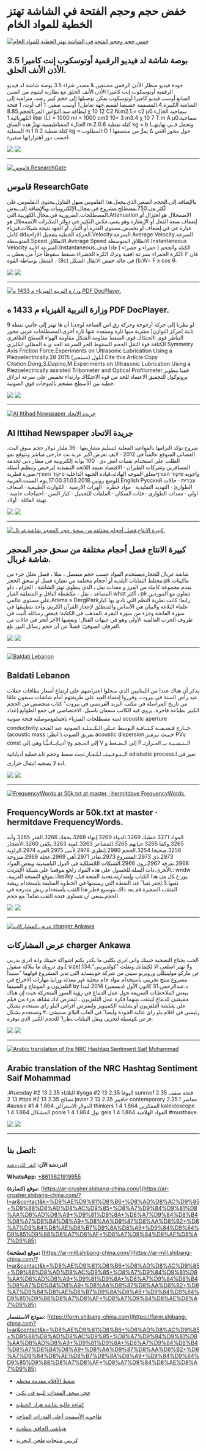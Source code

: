 # خفض حجم وحجم الفتحة في الشاشة تهتز الخطية للمواد الخام

<a href="https://swt.shibang-china.com/?l=ar&img&k=%D8%AE%D9%81%D8%B6+%D8%AD%D8%AC%D9%85+%D9%88%D8%AD%D8%AC%D9%85+%D8%A7%D9%84%D9%81%D8%AA%D8%AD%D8%A9+%D9%81%D9%8A+%D8%A7%D9%84%D8%B4%D8%A7%D8%B4%D8%A9+%D8%AA%D9%87%D8%AA%D8%B2+%D8%A7%D9%84%D8%AE%D8%B7%D9%8A%D8%A9+%D9%84%D9%84%D9%85%D9%88%D8%A7%D8%AF+%D8%A7%D9%84%D8%AE%D8%A7%D9%85" target="_blank">![خفض حجم وحجم الفتحة في الشاشة تهتز الخطية للمواد الخام](http://static.shibang-china.com/all-800x300/888.jpg)</a>

## 3.5 بوصة شاشة لد فيديو الرقمية أوتوسكوب إنت كاميرا الأذن الأنف الحلق.
جودة فيديو منظار الأذن الرقمي مصنعين &amp; مصدر شراء 3.5 بوصة شاشة لد فيديو الرقمية أوتوسكوب إنت كاميرا الأذن الأنف الحلق مع بطارية ليثيوم من الصين الصانع.أوسب فيديو كاميرا أوتوسكوب يمكن توصيلها إلى حجم كبير رصد، متزامنة إلى الشاشة الكبيرة.4.المصممة خصيصا لقسم.جهة تعامل,1 أوسب صغير، 1 أف أوت، 1 فتحة لبطاقة سد.النوّاس المرنالحجم.8.85 χ 10 12 C2 N.m2.1.= c2 μ0.سماحية الخالء الكهربائية.1 liter (L) = 1000 ml = 1000 cm3 10= 3 m3.4 χ 10 7 T.m A μ0.سماحية الخالء المغناطيسية.تهتزّ هذه الساق m.2.كتلة نقطية 0.6 kg = b وتحمل فــي نهايتهــا السفلية m.1 كتلة نقطية 0.2 kg =.المطلوب:O حول محور أفقي ∆ يمرُّ من منتصفها.1 احسب دور اهتزازاتها صغيرة.


<a href="https://whatsapp.shibangsoft.com/WhatsApp.php" target="_blank" title="WhatsApp">![](http://static.shibang-china.com/icon/whatsapp.png)</a> <a href="https://swt.shibang-china.com/?l=ar&icon&k=%D8%AE%D9%81%D8%B6+%D8%AD%D8%AC%D9%85+%D9%88%D8%AD%D8%AC%D9%85+%D8%A7%D9%84%D9%81%D8%AA%D8%AD%D8%A9+%D9%81%D9%8A+%D8%A7%D9%84%D8%B4%D8%A7%D8%B4%D8%A9+%D8%AA%D9%87%D8%AA%D8%B2+%D8%A7%D9%84%D8%AE%D8%B7%D9%8A%D8%A9+%D9%84%D9%84%D9%85%D9%88%D8%A7%D8%AF+%D8%A7%D9%84%D8%AE%D8%A7%D9%85" target="_blank">![](http://static.shibang-china.com/icon/chat-ar.png)</a>

---

<a href="https://swt.shibang-china.com/?l=ar&img&k=%D8%AE%D9%81%D8%B6+%D8%AD%D8%AC%D9%85+%D9%88%D8%AD%D8%AC%D9%85+%D8%A7%D9%84%D9%81%D8%AA%D8%AD%D8%A9+%D9%81%D9%8A+%D8%A7%D9%84%D8%B4%D8%A7%D8%B4%D8%A9+%D8%AA%D9%87%D8%AA%D8%B2+%D8%A7%D9%84%D8%AE%D8%B7%D9%8A%D8%A9+%D9%84%D9%84%D9%85%D9%88%D8%A7%D8%AF+%D8%A7%D9%84%D8%AE%D8%A7%D9%85" target="_blank">![ﻗﺎﻣﻮس ResearchGate](http://static.shibang-china.com/all-800x300/1199.jpg)</a>

## ﻗﺎﻣﻮس ResearchGate
ﺒﺎﻹﻀﺎﻓﺔ.ﺇﻟﻰ.ﺍﻟﺤﺠﻡ ﺍﻟﺼﻐﻴﺭ.ﺍﻟﺫﻱ.ﻴﺠﻌل.ﻫﺫﺍ ﺍﻟﻘﺎﻤﻭﺱ ﺴﻬل ﺍﻟﺘﻨﺎﻭل.ﻴﺤﺘﻭﻯ ﺍﻟ.ﻘﺎﻤﻭﺱ.ﻋﻠﻰ ﺃﻜﺜﺭ ﻤﻥ.750.ﻤﺼﻁﻠﺢ.ﻤﺸﺭﻭﺡ ﻓﻲ.ﻤﺠﺎل.ﺍﻹﻟﻜﺘﺭﻭﻨﻴﺎﺕ.ﻭﺒﺎﻹﻀﺎﻓﺔ.ﺇﻟﻰ.ﺒﻌﺽ ﺍﻟﻤﺼﻁﻠﺤﺎﺕ.ﺍﻟﻀﺭﻭﺭﻴﺔ ﻓﻲ.ﻤﺠﺎل.ﺍﻟﻜﻬﺭﺒﻴﺔ.ﺍﻟﺘﻲ.Attenuation.ﺍﻻﻀﻤﺤﻼل ﻫﻭ ﺍﺨﺘﺯﺍل ﺃﻭ ﺇﻀﻌﺎﻑ ﺴﻌﺔ ﺍﻟﻔﻌل ﺃﻭ ﺍﻹ.ﺸﺎﺭﺓ ﻭﻫﻭ ﻴﻌﻨﻰ.ﻋﻜﺱ ﺍﻟﺘﻜﺒﻴﺭ.ﻓﻲ ﺩﻭﺍﺌﺭ ﺍﻟﻤﻜﺒﺭﺍﺕ ﺍﻻﻀﻤﺤﻼل ﻫﻭ ﻋﺒﺎﺭﺓ ﻋﻥ ﻓﻲ.ﺇﻀﻌﺎﻑ ﺃﻭ ﺘﺨﻔﻴﺽ.ﻤﺴﺘﻭﻯ ﺍﻟﻘﺩﺭﺓ.ﺃﻭ.ﺍﻟﺘﻴﺎﺭ، ﺃﻭ ﺍﻟﺠﻬﺩ ﻨﺘﻴﺠﺔ ﺸﺒﻜﺎﺕ.فيزياء كامل ddﺍﻟﺤﺮﻛﺔ ﺍﻟﺨﻄﻴﺔ ﺑﺘﻌﺠﻴﻞ.ﺍﻻﺯﺍﺣﺔ.Velocity.ﺍﻟﺴﺮﻋﺔ.Average Velocity.ﺍﻟﺴﺮﻋﺔ ﺍﻟﻤﺘﻮﺳﻄﺔ.Speed.ﺍﻻﻧﻄﻼﻕ.Average Speed ﺍﻻﻧﻄﻼﻕ ﺍﻟﻤﺘﻮﺳﻄﺔ.Instantaneous Velocity ﺍﻟﺴﺮﻋﺔ ﺍﻻﻧﻴﺔ.Instantaneous.ﺍﻟﻜﺘﻠﺔ ﻭﺍﻟﺤﺠﻢ ( ﺣﻤﺮﺍء ﻭ ﺧﻀﺮﺍء ) ﻓﺎﺫﺍ ﻗﺬﻑ ﺍﻟﻜﺮﺓ ﺍﻟﺤﻤﺮﺍء ﺑﺴﺮﻋﺔ ﺍﻓﻘﻴﺔ ﻭﺗﺮﻙ ﺍﻟﻜﺮﺓ ﺍﻟﺨﻀﺮﺍء.ﺗﺴﻘﻂ ﺳﻘﻮﻃﺎً ﺣﺮﺍً ﻣﻦ.ﻳﻌﻄﻰ ﺑـ: F ﻓﺎﻥ ﺍﻟﺸﻐﻞ ﺑﻮﺳﺎﻃﺔ ﺍﻟﻘﻮﺓ ، (8c) ﻓﻲ ﺣﺎﻟﺔ ﺧﻔﺾ ﺍﻻﺛﻘﺎﻝ ﺍﻟﺸﻜﻞ (b.W= F x cos θ.


<a href="https://whatsapp.shibangsoft.com/WhatsApp.php" target="_blank" title="WhatsApp">![](http://static.shibang-china.com/icon/whatsapp.png)</a> <a href="https://swt.shibang-china.com/?l=ar&icon&k=%D8%AE%D9%81%D8%B6+%D8%AD%D8%AC%D9%85+%D9%88%D8%AD%D8%AC%D9%85+%D8%A7%D9%84%D9%81%D8%AA%D8%AD%D8%A9+%D9%81%D9%8A+%D8%A7%D9%84%D8%B4%D8%A7%D8%B4%D8%A9+%D8%AA%D9%87%D8%AA%D8%B2+%D8%A7%D9%84%D8%AE%D8%B7%D9%8A%D8%A9+%D9%84%D9%84%D9%85%D9%88%D8%A7%D8%AF+%D8%A7%D9%84%D8%AE%D8%A7%D9%85" target="_blank">![](http://static.shibang-china.com/icon/chat-ar.png)</a>

---

<a href="https://swt.shibang-china.com/?l=ar&img&k=%D8%AE%D9%81%D8%B6+%D8%AD%D8%AC%D9%85+%D9%88%D8%AD%D8%AC%D9%85+%D8%A7%D9%84%D9%81%D8%AA%D8%AD%D8%A9+%D9%81%D9%8A+%D8%A7%D9%84%D8%B4%D8%A7%D8%B4%D8%A9+%D8%AA%D9%87%D8%AA%D8%B2+%D8%A7%D9%84%D8%AE%D8%B7%D9%8A%D8%A9+%D9%84%D9%84%D9%85%D9%88%D8%A7%D8%AF+%D8%A7%D9%84%D8%AE%D8%A7%D9%85" target="_blank">![وزارة التربية الفيزياء م 1433 ه PDF DocPlayer.](http://static.shibang-china.com/all-800x300/1492.jpg)</a>

## وزارة التربية الفيزياء م 1433 ه PDF DocPlayer.
9 لو نظرنا إلى حركة أرجوحة وحركة رق اص الساعة لوجدنا أن ها تهتز إلى جانبي نقطة ثابتة )مركز التوازن( مقتربة منها تارة ومبتعدة عنها تارة أخرى.المصطلحات عربي محور التناظر قوى االحتكاك قوى الضغط مقاومة الشكل مقاومة الهواء السطح الظاهري الكثافة قوة الثقل الحجم السقوط الحر السرعة الحد ي ة المظلي انكليزي Symmetry Axis Friction Force.Experiments on Ultrasonic Lubrication Using a Piezoelectrically.28 أيلول (سبتمبر) 2015.Cite this Article.Copy Citation.Dong,S.Dapino,M.Experiments on Ultrasonic Lubrication Using a Piezoelectrically assisted Tribometer and Optical Profilometer.قمنا بتطوير بروتوكول للتحقيق الاعتماد للحد من قوة الاحتكاك وارتداء تخفيض على سرعة انزلاق خطية بين الأسطح مشحم بالموجات فوق الصوتية.


<a href="https://whatsapp.shibangsoft.com/WhatsApp.php" target="_blank" title="WhatsApp">![](http://static.shibang-china.com/icon/whatsapp.png)</a> <a href="https://swt.shibang-china.com/?l=ar&icon&k=%D8%AE%D9%81%D8%B6+%D8%AD%D8%AC%D9%85+%D9%88%D8%AD%D8%AC%D9%85+%D8%A7%D9%84%D9%81%D8%AA%D8%AD%D8%A9+%D9%81%D9%8A+%D8%A7%D9%84%D8%B4%D8%A7%D8%B4%D8%A9+%D8%AA%D9%87%D8%AA%D8%B2+%D8%A7%D9%84%D8%AE%D8%B7%D9%8A%D8%A9+%D9%84%D9%84%D9%85%D9%88%D8%A7%D8%AF+%D8%A7%D9%84%D8%AE%D8%A7%D9%85" target="_blank">![](http://static.shibang-china.com/icon/chat-ar.png)</a>

---

<a href="https://swt.shibang-china.com/?l=ar&img&k=%D8%AE%D9%81%D8%B6+%D8%AD%D8%AC%D9%85+%D9%88%D8%AD%D8%AC%D9%85+%D8%A7%D9%84%D9%81%D8%AA%D8%AD%D8%A9+%D9%81%D9%8A+%D8%A7%D9%84%D8%B4%D8%A7%D8%B4%D8%A9+%D8%AA%D9%87%D8%AA%D8%B2+%D8%A7%D9%84%D8%AE%D8%B7%D9%8A%D8%A9+%D9%84%D9%84%D9%85%D9%88%D8%A7%D8%AF+%D8%A7%D9%84%D8%AE%D8%A7%D9%85" target="_blank">![Al Ittihad Newspaper جريدة الاتحاد](http://static.shibang-china.com/all-800x300/851.jpg)</a>

## Al Ittihad Newspaper جريدة الاتحاد
.صروح تؤكد التزامها بالمواعيد المعلنة لتسليم مشاريعها &middot; 36 مليار دولار حجم سوق البث الفضائي المتوقع عالمياً في 2012 &middot; لايف تعرض أكبر عربة بث خارجي مباشر وتتوقع نمو الطلب على استخدام تقنيات اتش دي &middot; 100 بوابة إلكترونية في مطار دبي لخدمة المسافرين وشركات الطيران &middot; الاقتصاد تعتمد اللائحة التنفيذية لترخيص وتنظيم.أسئلة واجوبة פיקוד העורףمغلق الموجه الهادئه.قيادة الجبهة الداخلية פיקוד העורף.صورة قطرية للوضع روتين.17:00.31.03.2018,يوم السبت.العربية.English Pусский עברית &middot; حالات الطوارئ &middot; التهديد التقليدية &middot; مواد خطرة &middot; الهزات الارضية &middot; الكوارث الطبيعية &middot; اسعاف اولي &middot; معدات الطواري &middot; فئات السكان &middot; الملفات للتحميل &middot; كبار السن &middot; احتياجات خاصة &middot; تهيئة العائلة &middot; أولاد.


<a href="https://whatsapp.shibangsoft.com/WhatsApp.php" target="_blank" title="WhatsApp">![](http://static.shibang-china.com/icon/whatsapp.png)</a> <a href="https://swt.shibang-china.com/?l=ar&icon&k=%D8%AE%D9%81%D8%B6+%D8%AD%D8%AC%D9%85+%D9%88%D8%AD%D8%AC%D9%85+%D8%A7%D9%84%D9%81%D8%AA%D8%AD%D8%A9+%D9%81%D9%8A+%D8%A7%D9%84%D8%B4%D8%A7%D8%B4%D8%A9+%D8%AA%D9%87%D8%AA%D8%B2+%D8%A7%D9%84%D8%AE%D8%B7%D9%8A%D8%A9+%D9%84%D9%84%D9%85%D9%88%D8%A7%D8%AF+%D8%A7%D9%84%D8%AE%D8%A7%D9%85" target="_blank">![](http://static.shibang-china.com/icon/chat-ar.png)</a>

---

<a href="https://swt.shibang-china.com/?l=ar&img&k=%D8%AE%D9%81%D8%B6+%D8%AD%D8%AC%D9%85+%D9%88%D8%AD%D8%AC%D9%85+%D8%A7%D9%84%D9%81%D8%AA%D8%AD%D8%A9+%D9%81%D9%8A+%D8%A7%D9%84%D8%B4%D8%A7%D8%B4%D8%A9+%D8%AA%D9%87%D8%AA%D8%B2+%D8%A7%D9%84%D8%AE%D8%B7%D9%8A%D8%A9+%D9%84%D9%84%D9%85%D9%88%D8%A7%D8%AF+%D8%A7%D9%84%D8%AE%D8%A7%D9%85" target="_blank">![كبيرة الانتاج فصل أحجام مختلفة من سحق حجر المحجر شاشة غربال.](http://static.shibang-china.com/all-800x300/143.jpg)</a>

## كبيرة الانتاج فصل أحجام مختلفة من سحق حجر المحجر شاشة غربال.
شاشة غربال للحجارةيستخدم المواد حسب حجم منفصل ، مثلا ، فصل تحلل جزء من مختلط النفايات البلدية أو أحجام مختلفة من نشارة فصل أو سحق الحجر.pk ماكينات يقدم مجموعة كاملة من الفرز و معدات نقل ، الذي ينطوي تهتز الشاشة ، الحزام ، دلو المصاعد ، نقل ، مكشطة الناقل و المتعلقة الغيار.what أكثر ، pk تتعاون مع الموردين على مستوى عالمي.Arama » DergiParkرابعا: كانت نظرية النظم التي نادى بها كبار علماء البلاغة والبيان هي الأساس والمنطلق لإعجاز القرآن الكريم، وأخذ بتطبيقها في سورة الفاتحة وجزء من سورة البقرة،.المذهب في الكتابة؛ فبعض رسائله كُتبت في ظروف الحرب العالمية الأولى وهو في جبهات القتال؛ وبعضها الآخر أُنجز في حالات من العرفان الصوفيّ؛ فضلاً عن أن حجم رسائل النور بلغ.


<a href="https://whatsapp.shibangsoft.com/WhatsApp.php" target="_blank" title="WhatsApp">![](http://static.shibang-china.com/icon/whatsapp.png)</a> <a href="https://swt.shibang-china.com/?l=ar&icon&k=%D8%AE%D9%81%D8%B6+%D8%AD%D8%AC%D9%85+%D9%88%D8%AD%D8%AC%D9%85+%D8%A7%D9%84%D9%81%D8%AA%D8%AD%D8%A9+%D9%81%D9%8A+%D8%A7%D9%84%D8%B4%D8%A7%D8%B4%D8%A9+%D8%AA%D9%87%D8%AA%D8%B2+%D8%A7%D9%84%D8%AE%D8%B7%D9%8A%D8%A9+%D9%84%D9%84%D9%85%D9%88%D8%A7%D8%AF+%D8%A7%D9%84%D8%AE%D8%A7%D9%85" target="_blank">![](http://static.shibang-china.com/icon/chat-ar.png)</a>

---

<a href="https://swt.shibang-china.com/?l=ar&img&k=%D8%AE%D9%81%D8%B6+%D8%AD%D8%AC%D9%85+%D9%88%D8%AD%D8%AC%D9%85+%D8%A7%D9%84%D9%81%D8%AA%D8%AD%D8%A9+%D9%81%D9%8A+%D8%A7%D9%84%D8%B4%D8%A7%D8%B4%D8%A9+%D8%AA%D9%87%D8%AA%D8%B2+%D8%A7%D9%84%D8%AE%D8%B7%D9%8A%D8%A9+%D9%84%D9%84%D9%85%D9%88%D8%A7%D8%AF+%D8%A7%D9%84%D8%AE%D8%A7%D9%85" target="_blank">![Baldati Lebanon](http://static.shibang-china.com/all-800x300/492.jpg)</a>

## Baldati Lebanon
يذكر أن هناك عددا من اللبنانيين الذي سجلوا اعتراضهم على ارتفاع أسعار بطاقات حفلات عيد رأس السنة في بيروت، وقرروا إمضاء العيد على طريقتهم أمام شاشات.سبعون عامًا من تاريخ المراسلة في مكتب البريد الفرنسي في ببروت&quot; كتاب متخصص من الحجم الكبير بطباعة فاخرة، يروي فيه الكاتب سمعان باسيل، الاختصاصي في جمع الطوابع.إﻋﺪاد ﳉﻨﺔ ﻣﺼﻄﻠﺤﺎت اﻟﻔﻴﺰﻳﺎء ﺑﺎﺠﻤﻟﻤﻊﻣﻮﺻﻠﻴﺔ ﻓﺘﺤﺔ ﺻﻮﺗﻴﺔ acoustic aperture conductivity.ﺧــﺎرج ﻗـﺴـﻤــﺔ ﻛـﺜــﺎﻓـﺔ اﻟـﻮﺳﻂ ﻋــﻠﻰ اﻟـﻜــﺘـﻠـﺔ.اﻟﺼﻮﺗﻴﺔ ﻋﻨﺪ اﻟﻔﺘﺤﺔ.(acoustic mass :اﻧﻈﺮ ).ﺗﻔﺮﻳﻖ اﻟﺼﻮت acoustic dispersion.ﺣـﻴـﺚ ﺗـﺮﻣـﺰ PVγ const أدﻳـﺎﺑــﺎﺗـﻴًّـﺎ وﻫﻰ.إﻟﻰ γإﻟﻰ اﳊـﺠﻢ و V إﻟﻰ اﻟـﻀـﻐﻂ و P.اﻟــﻨـﺴـﺒـﺔ ﺑــ اﳊـﺮارﺗـ اﻟــﻨـﻮﻋـﻴـﺘــ ﻟـﻠـﻐـﺎز.ﲢﺖ ﺿﻐﻂ وﺣﺠﻢ ﺛﺎﺑﺘ.ﻋﻤﻠﻴﺔ أدﻳﺎﺑﺎﺗﻴﺔ adiabatic process.ﺗﻐﻴﺮ ﻓﻰ ا ﺎدة ﻻ ﻳﺼﺤﺒﻪ اﻧﺘﻘﺎل ﺣﺮارى.


<a href="https://whatsapp.shibangsoft.com/WhatsApp.php" target="_blank" title="WhatsApp">![](http://static.shibang-china.com/icon/whatsapp.png)</a> <a href="https://swt.shibang-china.com/?l=ar&icon&k=%D8%AE%D9%81%D8%B6+%D8%AD%D8%AC%D9%85+%D9%88%D8%AD%D8%AC%D9%85+%D8%A7%D9%84%D9%81%D8%AA%D8%AD%D8%A9+%D9%81%D9%8A+%D8%A7%D9%84%D8%B4%D8%A7%D8%B4%D8%A9+%D8%AA%D9%87%D8%AA%D8%B2+%D8%A7%D9%84%D8%AE%D8%B7%D9%8A%D8%A9+%D9%84%D9%84%D9%85%D9%88%D8%A7%D8%AF+%D8%A7%D9%84%D8%AE%D8%A7%D9%85" target="_blank">![](http://static.shibang-china.com/icon/chat-ar.png)</a>

---

<a href="https://swt.shibang-china.com/?l=ar&img&k=%D8%AE%D9%81%D8%B6+%D8%AD%D8%AC%D9%85+%D9%88%D8%AD%D8%AC%D9%85+%D8%A7%D9%84%D9%81%D8%AA%D8%AD%D8%A9+%D9%81%D9%8A+%D8%A7%D9%84%D8%B4%D8%A7%D8%B4%D8%A9+%D8%AA%D9%87%D8%AA%D8%B2+%D8%A7%D9%84%D8%AE%D8%B7%D9%8A%D8%A9+%D9%84%D9%84%D9%85%D9%88%D8%A7%D8%AF+%D8%A7%D9%84%D8%AE%D8%A7%D9%85" target="_blank">![FrequencyWords ar 50k.txt at master · hermitdave FrequencyWords.](http://static.shibang-china.com/all-800x300/283.jpg)</a>

## FrequencyWords ar 50k.txt at master · hermitdave FrequencyWords.
المواد 3271.خطبك 3269.الدواء 3269.إنهاء 3268.بحقك 3266.القذر 3265.وأنه 3265.وكما 3265.حياتهم 3265.المشاعر 3263.كمية 3263.يكفى 3260.الأشجار 3256.صحيحا 3254.الحجم 2980.إنظري 2978.لأننى 2975.المره 2974.الزاوية 2973.ذي 2973.المشروع 2973.نغادر 2971.أهي 2969.عجلة 2969.متزوجة 2968.نعرفه 2967.رون 2966.ﺍﻟﺸﺒﻜﺎﺕ ﺍﻟﻼﺴﻠﻜﻴﺔ ﻓﻲ ﺍﻟﺩﻭل ﺍﻟﻨﺎﻤﻴﺔﺒﻴﺔ ﻭﺒﻌﺽ ﺍﻟﻤﻭﺍﺩ ﺍﻷﺨﺭﻯ.ﺫﺍﺕ ﺍﻟﺼﻠﺔ.ﻟﻠﺤﺼﻭل ﻋﻠﻰ ﻫﺫﻩ ﺍﻟﻤﻭﺍﺩ ﺭﺍﺠﻊ ﻤﻭﻗﻌﻨﺎ ﻋﻠﻰ ﺸﺒﻜﺔ ﺍﻹﻨﺘﺭﻨﺕ.: wndw .ﻤﻭﻗﻊ ﺍﻟﻨﺴﺨﺔ ﺍﻟﻌﺭﺒﻴﺔ.:.lasilky .ﻴﻭﺯ ﻉ ﻜل ﻤﻥ ﻫﺫﺍ ﺍﻟﻜﺘﺎﺏ ﻭﺇﺼﺩﺍﺭﺘﻪ.ﺘﺤﺩﻴﺩ ﺍﻟﻔﺘﺤﺔ ﻗﺒل ﺜﻘﺒﻬﺎ.3.ﺇﺤﻔﺭ ﺜﻘﺒﺎﹰ ﻋﻨﺩ ﺍﻟﻨﻘﻁﺔ ﺍﻟﺘﻲ ﺭﺴﻤﺘﻬﺎ ﻓﻲ ﺍﻟﺨﻁﻭﺓ ﺍﻟﺴﺎﺒﻘﺔ ﺒﺎﺴﺘﺨﺩﺍﻡ ﺭﻴﺸﺔ ﺍﻟﻤﺜﻘﺏ.ﺍﻟﺼﻐﻴﺭﺓ.ﻗﻡ ﺒﻌﺩ ﺫﻟﻙ ﺒﺘﻭﺴﻴﻊ ﻗﻁﺭ ﻫﺫﺍ ﺍﻟﺜﻘﺏ ﺒﺎﺴﺘﺨﺩﺍﻡ ﺭﻴﺵ ﻤﺘﺩﺭﺠﺔ ﻓﻲ ﺍﻟﺤﺠﻡ.ﻴﻨﺒﻐﻲ ﺃﻥ ﺘﺘﺴﺎﻭﻯ ﻓﺘﺤﺔ ﺍﻟﺜﻘﺏ ﺘﻤﺎﻤﺎﹰ ﻤﻊ ﺤﺠﻡ.


<a href="https://whatsapp.shibangsoft.com/WhatsApp.php" target="_blank" title="WhatsApp">![](http://static.shibang-china.com/icon/whatsapp.png)</a> <a href="https://swt.shibang-china.com/?l=ar&icon&k=%D8%AE%D9%81%D8%B6+%D8%AD%D8%AC%D9%85+%D9%88%D8%AD%D8%AC%D9%85+%D8%A7%D9%84%D9%81%D8%AA%D8%AD%D8%A9+%D9%81%D9%8A+%D8%A7%D9%84%D8%B4%D8%A7%D8%B4%D8%A9+%D8%AA%D9%87%D8%AA%D8%B2+%D8%A7%D9%84%D8%AE%D8%B7%D9%8A%D8%A9+%D9%84%D9%84%D9%85%D9%88%D8%A7%D8%AF+%D8%A7%D9%84%D8%AE%D8%A7%D9%85" target="_blank">![](http://static.shibang-china.com/icon/chat-ar.png)</a>

---

<a href="https://swt.shibang-china.com/?l=ar&img&k=%D8%AE%D9%81%D8%B6+%D8%AD%D8%AC%D9%85+%D9%88%D8%AD%D8%AC%D9%85+%D8%A7%D9%84%D9%81%D8%AA%D8%AD%D8%A9+%D9%81%D9%8A+%D8%A7%D9%84%D8%B4%D8%A7%D8%B4%D8%A9+%D8%AA%D9%87%D8%AA%D8%B2+%D8%A7%D9%84%D8%AE%D8%B7%D9%8A%D8%A9+%D9%84%D9%84%D9%85%D9%88%D8%A7%D8%AF+%D8%A7%D9%84%D8%AE%D8%A7%D9%85" target="_blank">![عرض المشاركات charger Ankawa](http://static.shibang-china.com/all-800x300/534.jpg)</a>

## عرض المشاركات charger Ankawa
الحب يحتاج التضحية حبيتك واني ادري بكلبي ما يكدر يكتم اشواكة حبيتك وانة ادري بدربي وي دروبك ما يتلاكة منقول.[ size].134.ولا تهتز اضلعي الا لكلماتك.ونقلت &quot;كولديريتي&quot; عن ماركو مولينيللي وروبرتو سيني من شركة جوبنسايد التي تدير المشروع قولهما &quot;سنبدأ مشروع منتج تجريبي باستخدام مواد خام محلية غير معدلة وراثيا.مهارات الاخراج في التلفزيون و المونتاج و السينما by د.عبدالرحمن.31 كانون الأول (ديسمبر) 2014.ﻟﻨﺒﺩﺃ ﺒﺒﻌﺽ ﺍﻟﻤﻼﺤﻅﺎﺕ ﺍﻟﺴﺭﻴﻌﺔ ﺤﻭل ﻋﻤل ﺍﻟﺩﻤﺎﻍ ﻓﻲ ﺭﺅﻴﺔ ﺍﻟﺼﻭﺭ ﺍﻟﻤﺘﺤﺭﻜﺔ ﺤﻴﺙ ﺇﻥ ﻫﻨﺎﻙ ﺤﻘﻴﻘﺘﻴﻥ ﻟﻠﺩﻤﺎﻍ ﺍﻨﺒﺜﻘﺕ ﻤﻨﻬﻤﺎ ﻓﻜﺭﺓ ﻋﻤل ﺍﻟﺘﻠﻔﺯﻴﻭﻥ ، ﻟﻨﻔﺘﺭﺽ ﺍﻨﻙ ﺘﺸﺎﻫﺩ ﺠﺯﺀ ﻤﻥ ﻓﻴﻠﻡ ﻋﻠﻰ ﺸﺎﺸﺔ ﺍﻟﺘﻠﻔﺯﻴﻭﻥ ﺃﻭ ﺸﺎﺸﺔ ﺍﻟﻜﻤﺒﻴﻭﺘﺭ ﻭﻟﻨﻔﺘﺭﺽ.ﺃﻗﺭﺍﺹ ﺍﻟﺒﻠﻭ ﺭﺍﻱ ﺘﺴﺘﺨﺩﻡ ﺒﺸﻜل ﺭﺌﻴﺴﻲ ﻓﻲ ﺃﻓﻼﻡ ﺒﻠﻭ ﺭﺍﻱ ﻋﺎﻟﻴﺔ ﺍﻟﺠﻭﺩﺓ ﻭﺃﻴﻀﺎﹰ ﻓﻲ ﺃﻟﻌﺎﺏ ﺍﻟﺒﻼﻱ ﺴﺘﻴﺸﻥ ،٣ ﻭﺘﺴﺘﺨﺩﻡ ﺒﺸﻜل ﻓﺭﻋﻲ ﻜﻭﺴﻴﻠﺔ ﻟﺘﺨﺯﻴﻥ ﻭﻨﻘل ﺍﻟﺒﻴﺎﻨﺎﺕ ﻨﻅﺭﺍﹰ ﻟﻠﺤﺠﻡ ﺍﻟﻜﺒﻴﺭ ﺍﻟﺫﻱ ﺘﻭﻓﺭﻩ.


<a href="https://whatsapp.shibangsoft.com/WhatsApp.php" target="_blank" title="WhatsApp">![](http://static.shibang-china.com/icon/whatsapp.png)</a> <a href="https://swt.shibang-china.com/?l=ar&icon&k=%D8%AE%D9%81%D8%B6+%D8%AD%D8%AC%D9%85+%D9%88%D8%AD%D8%AC%D9%85+%D8%A7%D9%84%D9%81%D8%AA%D8%AD%D8%A9+%D9%81%D9%8A+%D8%A7%D9%84%D8%B4%D8%A7%D8%B4%D8%A9+%D8%AA%D9%87%D8%AA%D8%B2+%D8%A7%D9%84%D8%AE%D8%B7%D9%8A%D8%A9+%D9%84%D9%84%D9%85%D9%88%D8%A7%D8%AF+%D8%A7%D9%84%D8%AE%D8%A7%D9%85" target="_blank">![](http://static.shibang-china.com/icon/chat-ar.png)</a>

---

<a href="https://swt.shibang-china.com/?l=ar&img&k=%D8%AE%D9%81%D8%B6+%D8%AD%D8%AC%D9%85+%D9%88%D8%AD%D8%AC%D9%85+%D8%A7%D9%84%D9%81%D8%AA%D8%AD%D8%A9+%D9%81%D9%8A+%D8%A7%D9%84%D8%B4%D8%A7%D8%B4%D8%A9+%D8%AA%D9%87%D8%AA%D8%B2+%D8%A7%D9%84%D8%AE%D8%B7%D9%8A%D8%A9+%D9%84%D9%84%D9%85%D9%88%D8%A7%D8%AF+%D8%A7%D9%84%D8%AE%D8%A7%D9%85" target="_blank">![Arabic translation of the NRC Hashtag Sentiment Saif Mohammad](http://static.shibang-china.com/all-800x300/241.jpg)</a>

## Arabic translation of the NRC Hashtag Sentiment Saif Mohammad
.#tuesday #الثلاثاء 2.35 13 2 #yoga #اليوغا 2.35 13 2 sunroof فتحة سقف 2.35 13 2 #tips #نصائح 2.35 13 2 javier خافيير 2.35 13 2 contemporary معاصر 2.35.1 #aussie #الدولار الاسترالي 1.864 4 1 thinkers المفكرين 1.864 4 1 kaleidoscope المشكال 1.864 4 1 poole بول 1.864 4 1 gels المواد الهلامية 1.864 4 1 #musthave.

<a href="https://whatsapp.shibangsoft.com/WhatsApp.php" target="_blank" title="WhatsApp">![](http://static.shibang-china.com/icon/whatsapp.png)</a> <a href="https://swt.shibang-china.com/?l=ar&icon&k=%D8%AE%D9%81%D8%B6+%D8%AD%D8%AC%D9%85+%D9%88%D8%AD%D8%AC%D9%85+%D8%A7%D9%84%D9%81%D8%AA%D8%AD%D8%A9+%D9%81%D9%8A+%D8%A7%D9%84%D8%B4%D8%A7%D8%B4%D8%A9+%D8%AA%D9%87%D8%AA%D8%B2+%D8%A7%D9%84%D8%AE%D8%B7%D9%8A%D8%A9+%D9%84%D9%84%D9%85%D9%88%D8%A7%D8%AF+%D8%A7%D9%84%D8%AE%D8%A7%D9%85" target="_blank">![](http://static.shibang-china.com/icon/chat-ar.png)</a>

---
## اتصل بنا:

**الدردشة الآن:** [انقر للدردشة](https://swt.shibang-china.com?l=ar&contact&k=%D8%AE%D9%81%D8%B6+%D8%AD%D8%AC%D9%85+%D9%88%D8%AD%D8%AC%D9%85+%D8%A7%D9%84%D9%81%D8%AA%D8%AD%D8%A9+%D9%81%D9%8A+%D8%A7%D9%84%D8%B4%D8%A7%D8%B4%D8%A9+%D8%AA%D9%87%D8%AA%D8%B2+%D8%A7%D9%84%D8%AE%D8%B7%D9%8A%D8%A9+%D9%84%D9%84%D9%85%D9%88%D8%A7%D8%AF+%D8%A7%D9%84%D8%AE%D8%A7%D9%85)

**WhatsApp:**  [+8613621919955](https://whatsapp.shibangsoft.com/WhatsApp.php)

**موقع (كسارة):** [https://ar-crusher.shibang-china.com/](https://ar-crusher.shibang-china.com/?l=ar&contact&k=%D8%AE%D9%81%D8%B6+%D8%AD%D8%AC%D9%85+%D9%88%D8%AD%D8%AC%D9%85+%D8%A7%D9%84%D9%81%D8%AA%D8%AD%D8%A9+%D9%81%D9%8A+%D8%A7%D9%84%D8%B4%D8%A7%D8%B4%D8%A9+%D8%AA%D9%87%D8%AA%D8%B2+%D8%A7%D9%84%D8%AE%D8%B7%D9%8A%D8%A9+%D9%84%D9%84%D9%85%D9%88%D8%A7%D8%AF+%D8%A7%D9%84%D8%AE%D8%A7%D9%85)

**موقع (مطحنة):** [https://ar-mill.shibang-china.com/](https://ar-mill.shibang-china.com/?l=ar&contact&k=%D8%AE%D9%81%D8%B6+%D8%AD%D8%AC%D9%85+%D9%88%D8%AD%D8%AC%D9%85+%D8%A7%D9%84%D9%81%D8%AA%D8%AD%D8%A9+%D9%81%D9%8A+%D8%A7%D9%84%D8%B4%D8%A7%D8%B4%D8%A9+%D8%AA%D9%87%D8%AA%D8%B2+%D8%A7%D9%84%D8%AE%D8%B7%D9%8A%D8%A9+%D9%84%D9%84%D9%85%D9%88%D8%A7%D8%AF+%D8%A7%D9%84%D8%AE%D8%A7%D9%85)

**نموذج الاستفسار:** [https://form.shibang-china.com](https://form.shibang-china.com?l=ar&contact&k=%D8%AE%D9%81%D8%B6+%D8%AD%D8%AC%D9%85+%D9%88%D8%AD%D8%AC%D9%85+%D8%A7%D9%84%D9%81%D8%AA%D8%AD%D8%A9+%D9%81%D9%8A+%D8%A7%D9%84%D8%B4%D8%A7%D8%B4%D8%A9+%D8%AA%D9%87%D8%AA%D8%B2+%D8%A7%D9%84%D8%AE%D8%B7%D9%8A%D8%A9+%D9%84%D9%84%D9%85%D9%88%D8%A7%D8%AF+%D8%A7%D9%84%D8%AE%D8%A7%D9%85)

* [ضغط الأفلام مقدمة محطم](../26/%D8%B6%D8%BA%D8%B7%20%D8%A7%D9%84%D8%A3%D9%81%D9%84%D8%A7%D9%85%20%D9%85%D9%82%D8%AF%D9%85%D8%A9%20%D9%85%D8%AD%D8%B7%D9%85.md)

* [حجر سحق المعدات للبيع في بكين](../26/%D8%AD%D8%AC%D8%B1%20%D8%B3%D8%AD%D9%82%20%D8%A7%D9%84%D9%85%D8%B9%D8%AF%D8%A7%D8%AA%20%D9%84%D9%84%D8%A8%D9%8A%D8%B9%20%D9%81%D9%8A%20%D8%A8%D9%83%D9%8A%D9%86.md)

* [كفاءة عالية شاشة هزاز الخطية](../27/%D9%83%D9%81%D8%A7%D8%A1%D8%A9%20%D8%B9%D8%A7%D9%84%D9%8A%D8%A9%20%D8%B4%D8%A7%D8%B4%D8%A9%20%D9%87%D8%B2%D8%A7%D8%B2%20%D8%A7%D9%84%D8%AE%D8%B7%D9%8A%D8%A9.md)

* [طاحونة الأسمنت أعلى القدرات المتاحة](../27/%D8%B7%D8%A7%D8%AD%D9%88%D9%86%D8%A9%20%D8%A7%D9%84%D8%A3%D8%B3%D9%85%D9%86%D8%AA%20%D8%A3%D8%B9%D9%84%D9%89%20%D8%A7%D9%84%D9%82%D8%AF%D8%B1%D8%A7%D8%AA%20%D8%A7%D9%84%D9%85%D8%AA%D8%A7%D8%AD%D8%A9.md)

* [هيتاشي الخافق مطحنة](../26/%D9%87%D9%8A%D8%AA%D8%A7%D8%B4%D9%8A%20%D8%A7%D9%84%D8%AE%D8%A7%D9%81%D9%82%20%D9%85%D8%B7%D8%AD%D9%86%D8%A9.md)

* [كريس منتجات طحن البحرية](../29/%D9%83%D8%B1%D9%8A%D8%B3%20%D9%85%D9%86%D8%AA%D8%AC%D8%A7%D8%AA%20%D8%B7%D8%AD%D9%86%20%D8%A7%D9%84%D8%A8%D8%AD%D8%B1%D9%8A%D8%A9.md)